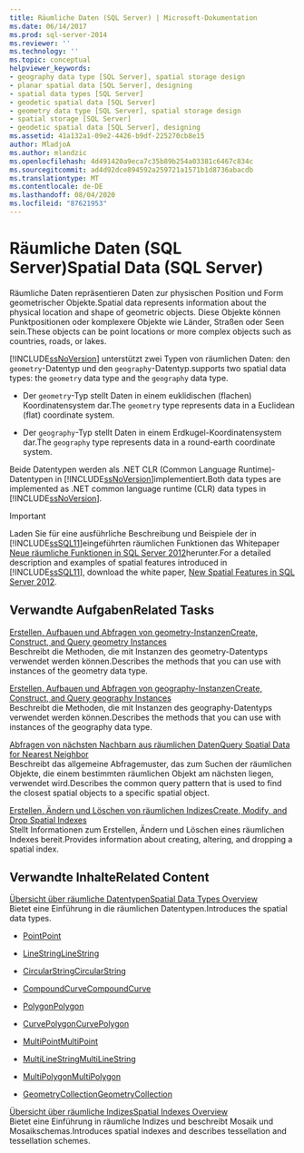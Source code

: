 ```yaml
---
title: Räumliche Daten (SQL Server) | Microsoft-Dokumentation
ms.date: 06/14/2017
ms.prod: sql-server-2014
ms.reviewer: ''
ms.technology: ''
ms.topic: conceptual
helpviewer_keywords:
- geography data type [SQL Server], spatial storage design
- planar spatial data [SQL Server], designing
- spatial data types [SQL Server]
- geodetic spatial data [SQL Server]
- geometry data type [SQL Server], spatial storage design
- spatial storage [SQL Server]
- geodetic spatial data [SQL Server], designing
ms.assetid: 41a132a1-09e2-4426-b9df-225270cb8e15
author: MladjoA
ms.author: mlandzic
ms.openlocfilehash: 4d491420a9eca7c35b89b254a03381c6467c834c
ms.sourcegitcommit: ad4d92dce894592a259721a1571b1d8736abacdb
ms.translationtype: MT
ms.contentlocale: de-DE
ms.lasthandoff: 08/04/2020
ms.locfileid: "87621953"
---
```

# <a name="spatial-data-sql-server"></a><span data-ttu-id="bc032-102">Räumliche Daten (SQL Server)</span><span class="sxs-lookup"><span data-stu-id="bc032-102">Spatial Data (SQL Server)</span></span>
  <span data-ttu-id="bc032-103">Räumliche Daten repräsentieren Daten zur physischen Position und Form geometrischer Objekte.</span><span class="sxs-lookup"><span data-stu-id="bc032-103">Spatial data represents information about the physical location and shape of geometric objects.</span></span> <span data-ttu-id="bc032-104">Diese Objekte können Punktpositionen oder komplexere Objekte wie Länder, Straßen oder Seen sein.</span><span class="sxs-lookup"><span data-stu-id="bc032-104">These objects can be point locations or more complex objects such as countries, roads, or lakes.</span></span>  
  
 [!INCLUDE[ssNoVersion](../../includes/ssnoversion-md.md)] <span data-ttu-id="bc032-105">unterstützt zwei Typen von räumlichen Daten: den `geometry`-Datentyp und den `geography`-Datentyp.</span><span class="sxs-lookup"><span data-stu-id="bc032-105">supports two spatial data types: the `geometry` data type and the `geography` data type.</span></span>  
  
-   <span data-ttu-id="bc032-106">Der `geometry`-Typ stellt Daten in einem euklidischen (flachen) Koordinatensystem dar.</span><span class="sxs-lookup"><span data-stu-id="bc032-106">The `geometry` type represents data in a Euclidean (flat) coordinate system.</span></span>  
  
-   <span data-ttu-id="bc032-107">Der `geography`-Typ stellt Daten in einem Erdkugel-Koordinatensystem dar.</span><span class="sxs-lookup"><span data-stu-id="bc032-107">The `geography` type represents data in a round-earth coordinate system.</span></span>  
  
 <span data-ttu-id="bc032-108">Beide Datentypen werden als .NET CLR (Common Language Runtime)-Datentypen in [!INCLUDE[ssNoVersion](../../includes/ssnoversion-md.md)]implementiert.</span><span class="sxs-lookup"><span data-stu-id="bc032-108">Both data types are implemented as .NET common language runtime (CLR) data types in [!INCLUDE[ssNoVersion](../../includes/ssnoversion-md.md)].</span></span>  
  
> [!IMPORTANT]  
>  <span data-ttu-id="bc032-109">Laden Sie für eine ausführliche Beschreibung und Beispiele der in [!INCLUDE[ssSQL11](../../includes/sssql11-md.md)]eingeführten räumlichen Funktionen das Whitepaper [Neue räumliche Funktionen in SQL Server 2012](https://go.microsoft.com/fwlink/?LinkId=226407)herunter.</span><span class="sxs-lookup"><span data-stu-id="bc032-109">For a detailed description and examples of spatial features introduced in [!INCLUDE[ssSQL11](../../includes/sssql11-md.md)], download the white paper, [New Spatial Features in SQL Server 2012](https://go.microsoft.com/fwlink/?LinkId=226407).</span></span>  
  
##  <a name="related-tasks"></a><a name="reltasks"></a> <span data-ttu-id="bc032-110">Verwandte Aufgaben</span><span class="sxs-lookup"><span data-stu-id="bc032-110">Related Tasks</span></span>  
 [<span data-ttu-id="bc032-111">Erstellen, Aufbauen und Abfragen von geometry-Instanzen</span><span class="sxs-lookup"><span data-stu-id="bc032-111">Create, Construct, and Query geometry Instances</span></span>](create-construct-and-query-geometry-instances.md)  
 <span data-ttu-id="bc032-112">Beschreibt die Methoden, die mit Instanzen des geometry-Datentyps verwendet werden können.</span><span class="sxs-lookup"><span data-stu-id="bc032-112">Describes the methods that you can use with instances of the geometry data type.</span></span>  
  
 [<span data-ttu-id="bc032-113">Erstellen, Aufbauen und Abfragen von geography-Instanzen</span><span class="sxs-lookup"><span data-stu-id="bc032-113">Create, Construct, and Query geography Instances</span></span>](create-construct-and-query-geography-instances.md)  
 <span data-ttu-id="bc032-114">Beschreibt die Methoden, die mit Instanzen des geography-Datentyps verwendet werden können.</span><span class="sxs-lookup"><span data-stu-id="bc032-114">Describes the methods that you can use with instances of the geography data type.</span></span>  
  
 [<span data-ttu-id="bc032-115">Abfragen von nächsten Nachbarn aus räumlichen Daten</span><span class="sxs-lookup"><span data-stu-id="bc032-115">Query Spatial Data for Nearest Neighbor</span></span>](query-spatial-data-for-nearest-neighbor.md)  
 <span data-ttu-id="bc032-116">Beschreibt das allgemeine Abfragemuster, das zum Suchen der räumlichen Objekte, die einem bestimmten räumlichen Objekt am nächsten liegen, verwendet wird.</span><span class="sxs-lookup"><span data-stu-id="bc032-116">Describes the common query pattern that is used to find the closest spatial objects to a specific spatial object.</span></span>  
  
 [<span data-ttu-id="bc032-117">Erstellen, Ändern und Löschen von räumlichen Indizes</span><span class="sxs-lookup"><span data-stu-id="bc032-117">Create, Modify, and Drop Spatial Indexes</span></span>](create-modify-and-drop-spatial-indexes.md)  
 <span data-ttu-id="bc032-118">Stellt Informationen zum Erstellen, Ändern und Löschen eines räumlichen Indexes bereit.</span><span class="sxs-lookup"><span data-stu-id="bc032-118">Provides information about creating, altering, and dropping a spatial index.</span></span>  
  
## <a name="related-content"></a><span data-ttu-id="bc032-119">Verwandte Inhalte</span><span class="sxs-lookup"><span data-stu-id="bc032-119">Related Content</span></span>  
 [<span data-ttu-id="bc032-120">Übersicht über räumliche Datentypen</span><span class="sxs-lookup"><span data-stu-id="bc032-120">Spatial Data Types Overview</span></span>](spatial-data-types-overview.md)  
 <span data-ttu-id="bc032-121">Bietet eine Einführung in die räumlichen Datentypen.</span><span class="sxs-lookup"><span data-stu-id="bc032-121">Introduces the spatial data types.</span></span>  
  
-   [<span data-ttu-id="bc032-122">Point</span><span class="sxs-lookup"><span data-stu-id="bc032-122">Point</span></span>](point.md)  
  
-   [<span data-ttu-id="bc032-123">LineString</span><span class="sxs-lookup"><span data-stu-id="bc032-123">LineString</span></span>](linestring.md)  
  
-   [<span data-ttu-id="bc032-124">CircularString</span><span class="sxs-lookup"><span data-stu-id="bc032-124">CircularString</span></span>](circularstring.md)  
  
-   [<span data-ttu-id="bc032-125">CompoundCurve</span><span class="sxs-lookup"><span data-stu-id="bc032-125">CompoundCurve</span></span>](compoundcurve.md)  
  
-   [<span data-ttu-id="bc032-126">Polygon</span><span class="sxs-lookup"><span data-stu-id="bc032-126">Polygon</span></span>](polygon.md)  
  
-   [<span data-ttu-id="bc032-127">CurvePolygon</span><span class="sxs-lookup"><span data-stu-id="bc032-127">CurvePolygon</span></span>](curvepolygon.md)  
  
-   [<span data-ttu-id="bc032-128">MultiPoint</span><span class="sxs-lookup"><span data-stu-id="bc032-128">MultiPoint</span></span>](multipoint.md)  
  
-   [<span data-ttu-id="bc032-129">MultiLineString</span><span class="sxs-lookup"><span data-stu-id="bc032-129">MultiLineString</span></span>](multilinestring.md)  
  
-   [<span data-ttu-id="bc032-130">MultiPolygon</span><span class="sxs-lookup"><span data-stu-id="bc032-130">MultiPolygon</span></span>](multipolygon.md)  
  
-   [<span data-ttu-id="bc032-131">GeometryCollection</span><span class="sxs-lookup"><span data-stu-id="bc032-131">GeometryCollection</span></span>](geometrycollection.md)  
  
 [<span data-ttu-id="bc032-132">Übersicht über räumliche Indizes</span><span class="sxs-lookup"><span data-stu-id="bc032-132">Spatial Indexes Overview</span></span>](spatial-indexes-overview.md)  
 <span data-ttu-id="bc032-133">Bietet eine Einführung in räumliche Indizes und beschreibt Mosaik und Mosaikschemas.</span><span class="sxs-lookup"><span data-stu-id="bc032-133">Introduces spatial indexes and describes tessellation and tessellation schemes.</span></span>  
  
  
